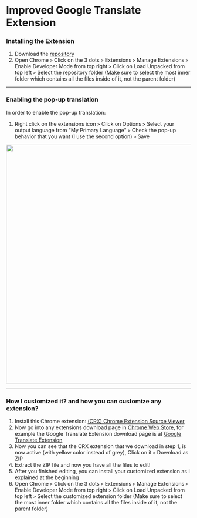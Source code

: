# Improved Google Translate Extension
### Installing the Extension
1. Download the [repository](https://github.com/bzmind/Improved-Google-Translate-Extension/archive/refs/heads/main.zip)
2. Open Chrome `>` Click on the 3 dots `>` Extensions `>` Manage Extensions `>` Enable Developer Mode from top right `>` Click on Load Unpacked from top left `>` Select the repository folder (Make sure to select the most inner folder which contains all the files inside of it, not the parent folder)
---
### Enabling the pop-up translation
In order to enable the pop-up translation:
1. Right click on the extensions icon `>` Click on Options `>` Select your output language from "My Primary Language" `>` Check the pop-up behavior that you want (I use the second option) `>` Save
<img src="https://github.com/user-attachments/assets/34b0889c-224a-4acc-bcec-bd0e988ac757" width="650">

---
### How I customized it? and how you can customize any extension?
1. Install this Chrome extension: [(CRX) Chrome Extension Source Viewer](https://chromewebstore.google.com/detail/chrome-extension-source-v/jifpbeccnghkjeaalbbjmodiffmgedin)
2. Now go into any extensions download page in [Chrome Web Store](https://chromewebstore.google.com/), for example the Google Translate Extension download page is at [Google Translate Extension](https://chromewebstore.google.com/detail/google-translate/aapbdbdomjkkjkaonfhkkikfgjllcleb)
3. Now you can see that the CRX extension that we download in step 1, is now active (with yellow color instead of grey), Click on it `>` Download as ZIP
4. Extract the ZIP file and now you have all the files to edit!
5. After you finished editing, you can install your customized extension as I explained at the beginning
6. Open Chrome `>` Click on the 3 dots `>` Extensions `>` Manage Extensions `>` Enable Developer Mode from top right `>` Click on Load Unpacked from top left `>` Select the customized extension folder (Make sure to select the most inner folder which contains all the files inside of it, not the parent folder)
